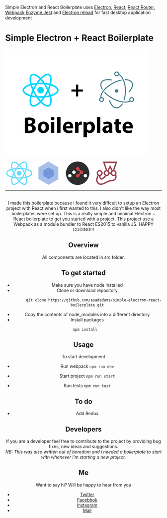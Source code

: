 <p>
  Simple Electron and React Boilerplate uses <a href="https://electron.atom.io/">Electron</a>, <a href="https://facebook.github.io/react/">React</a>, <a href="https://github.com/reactjs/react-router">React Router</a>, <a href="https://webpack.github.io/docs/">Webpack</a>,<a href="https://github.com/enzymejs/enzyme">Enzyme</a>,<a href="https://jestjs.io/">Jest</a> and <a href='https://github.com/yan-foto/electron-reload'>Electron reload</a> for fast desktop application development
</p>

# Simple Electron + React Boilerplate
<img src="./logo.png" />
<br/><br/>
<div>
  <a href="https://facebook.github.io/react/"><img src="./repo/img/react-padded-90.png" /></a>
  <a href="https://webpack.github.io/"><img src="./repo/img/webpack-padded-90.png" /></a>
  <a href="https://github.com/ReactTraining/react-router"><img src="./repo/img/react-router-padded-90.png" /></a>
  <a href="https://facebook.github.io/jest/"><img src="./repo/img/jest-padded-90.png" /></a>
</div>

<hr />
<br />

<div align="center">
I made this boilerplate because i found it very diffcult to setup an Electron project with React when i first wanted to this. I also didn't like the way most boilerplates were set up. This is a really simple and minimal Electron + React boilerplate to get you started with a project. This project use a Webpack as a module bundler to React ES2015 to vanilla JS. HAPPY CODING!!!

## Overview
All components are located in src folder.

## To get started
  * Make sure you have node installed 
  * Clone or download repository
      ```
            git clone https://github.com/asadadams/simple-electron-react-boilerplate.git
      ```
  * Copy the contents of node_modules into a different directory
  * Install packages
      ```
        npm install    
      ```
      
## Usage
To start development 

* Run webpack 
      ```
            npm run dev
      ```

* Start project
      ```
            npm run start
      ``` 
* Run tests
       ```
            npm run test
      ``` 

## To do 
- Add Redux

## Developers
If you are a developer feel free to contribute to the project by providing bug fixes, new ideas and suggestions.  
*NB: This was also written out of boredom and i needed a boilerplate to start with whenever i'm starting a new project.*

## Me
Want to say hi? Will be happy to hear from you
* [Twitter](http:///www.twitter.com/asadadams)
* [Facebbok](http://www.facebook.com/asad.adams)
* [Instagram](http://www.instagram.com/asadadams)
* [Mail](clarkpeace.adams@gmail.com)